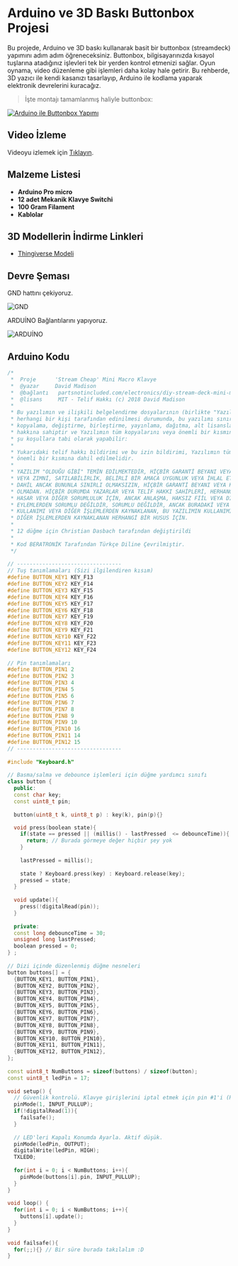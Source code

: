# Arduino ve 3D Baskı Buttonbox Projesi

Bu projede, Arduino ve 3D baskı kullanarak basit bir buttonbox (streamdeck) yapımını adım adım öğreneceksiniz. Buttonbox, bilgisayarınızda kısayol tuşlarına atadığınız işlevleri tek bir yerden kontrol etmenizi sağlar. Oyun oynama, video düzenleme gibi işlemleri daha kolay hale getirir. Bu rehberde, 3D yazıcı ile kendi kasanızı tasarlayıp, Arduino ile kodlama yaparak elektronik devrelerini kuracağız.

> İşte montajı tamamlanmış haliyle buttonbox:

[![Arduino ile Buttonbox Yapımı](https://img.youtube.com/vi/vc0klLAnj_Q/0.jpg)](https://www.youtube.com/watch?v=vc0klLAnj_Q)

## Video İzleme
Videoyu izlemek için [Tıklayın](https://www.youtube.com/embed/vc0klLAnj_Q).

## Malzeme Listesi
- **Arduino Pro micro**
- **12 adet Mekanik Klavye Switchi**
- **100 Gram Filament**
- **Kablolar**

## 3D Modellerin İndirme Linkleri
- [Thingiverse Modeli](https://www.thingiverse.com/thing:4186055)

## Devre Şeması
GND hattını çekiyoruz.

![GND](https://cdn.thingiverse.com/assets/2b/c7/0a/7a/20/20200225_161806.jpg)

ARDUİNO Bağlantılarını yapıyoruz.

![ARDUİNO](https://cdn.thingiverse.com/assets/d1/32/e9/39/94/Wire_Position.JPG)

## Arduino Kodu
```cpp
/*
 *  Proje      'Stream Cheap' Mini Macro Klavye
 *  @yazar     David Madison
 *  @bağlantı   partsnotincluded.com/electronics/diy-stream-deck-mini-macro-keyboard
 *  @lisans     MIT - Telif Hakkı (c) 2018 David Madison
 *
 * Bu yazılımın ve ilişkili belgelendirme dosyalarının (birlikte "Yazılım" olarak adlandırılır)
 * herhangi bir kişi tarafından edinilmesi durumunda, bu yazılımı sınırlama olmaksızın kullanma,
 * kopyalama, değiştirme, birleştirme, yayınlama, dağıtma, alt lisanslama ve/veya satma
 * hakkına sahiptir ve Yazılımın tüm kopyalarını veya önemli bir kısmını
 * şu koşullara tabi olarak yapabilir:
 *
 * Yukarıdaki telif hakkı bildirimi ve bu izin bildirimi, Yazılımın tüm kopyalarına veya
 * önemli bir kısmına dahil edilmelidir.
 *
 * YAZILIM "OLDUĞU GİBİ" TEMİN EDİLMEKTEDİR, HİÇBİR GARANTİ BEYANI VEYA KOŞULU, AÇIK
 * VEYA ZIMNİ, SATILABİLİRLİK, BELİRLİ BİR AMACA UYGUNLUK VEYA İHLAL ETMEYECEĞİ
 * DAHİL ANCAK BUNUNLA SINIRLI OLMAKSIZIN, HİÇBİR GARANTİ BEYANI VEYA KOŞULU
 * OLMADAN. HİÇBİR DURUMDA YAZARLAR VEYA TELİF HAKKI SAHİPLERİ, HERHANGİ BİR İDDİA,
 * HASAR VEYA DİĞER SORUMLULUK İÇİN, ANCAK ANLAŞMA, HAKSIZ FİİL VEYA DİĞER HUKUKİ
 * EYLEMLERDEN SORUMLU DEĞİLDİR, SORUMLU DEĞİLDİR, ANCAK BURADAKİ VEYA BU YAZILIMIN
 * KULLANIMI VEYA DİĞER İŞLEMLERDEN KAYNAKLANAN, BU YAZILIMIN KULLANIMI VEYA
 * DİĞER İŞLEMLERDEN KAYNAKLANAN HERHANGİ BİR HUSUS İÇİN.
 *
 * 12 düğme için Christian Dasbach tarafından değiştirildi
 *
 * Kod BERATRONİK Tarafından Türkçe Diline Çevrilmiştir.
 */
 
// ---------------------------------
// Tuş tanımlamaları (Sizi ilgilendiren kısım)
#define BUTTON_KEY1 KEY_F13
#define BUTTON_KEY2 KEY_F14
#define BUTTON_KEY3 KEY_F15
#define BUTTON_KEY4 KEY_F16
#define BUTTON_KEY5 KEY_F17
#define BUTTON_KEY6 KEY_F18
#define BUTTON_KEY7 KEY_F19
#define BUTTON_KEY8 KEY_F20
#define BUTTON_KEY9 KEY_F21
#define BUTTON_KEY10 KEY_F22
#define BUTTON_KEY11 KEY_F23
#define BUTTON_KEY12 KEY_F24
 
// Pin tanımlamaları
#define BUTTON_PIN1 2
#define BUTTON_PIN2 3
#define BUTTON_PIN3 4
#define BUTTON_PIN4 5
#define BUTTON_PIN5 6
#define BUTTON_PIN6 7
#define BUTTON_PIN7 8
#define BUTTON_PIN8 9
#define BUTTON_PIN9 10
#define BUTTON_PIN10 16
#define BUTTON_PIN11 14
#define BUTTON_PIN12 15
// ---------------------------------
 
#include "Keyboard.h"
 
// Basma/salma ve debounce işlemleri için düğme yardımcı sınıfı
class button {
  public:
  const char key;
  const uint8_t pin;
 
  button(uint8_t k, uint8_t p) : key(k), pin(p){}

  void press(boolean state){
    if(state == pressed || (millis() - lastPressed  <= debounceTime)){
      return; // Burada görmeye değer hiçbir şey yok
    }
 
    lastPressed = millis();
 
    state ? Keyboard.press(key) : Keyboard.release(key);    
    pressed = state;
  }
 
  void update(){
    press(!digitalRead(pin));
  }
 
  private:
  const long debounceTime = 30;
  unsigned long lastPressed;
  boolean pressed = 0;
} ;
 
// Dizi içinde düzenlenmiş düğme nesneleri
button buttons[] = {
  {BUTTON_KEY1, BUTTON_PIN1},
  {BUTTON_KEY2, BUTTON_PIN2},
  {BUTTON_KEY3, BUTTON_PIN3},
  {BUTTON_KEY4, BUTTON_PIN4},
  {BUTTON_KEY5, BUTTON_PIN5},
  {BUTTON_KEY6, BUTTON_PIN6},
  {BUTTON_KEY7, BUTTON_PIN7},
  {BUTTON_KEY8, BUTTON_PIN8},
  {BUTTON_KEY9, BUTTON_PIN9},
  {BUTTON_KEY10, BUTTON_PIN10},
  {BUTTON_KEY11, BUTTON_PIN11},
  {BUTTON_KEY12, BUTTON_PIN12},
};
 
const uint8_t NumButtons = sizeof(buttons) / sizeof(button);
const uint8_t ledPin = 17;
 
void setup() { 
  // Güvenlik kontrolü. Klavye girişlerini iptal etmek için pin #1'i (RX) toprağa bağlayın.
  pinMode(1, INPUT_PULLUP);
  if(!digitalRead(1)){
    failsafe();
  }
 
  // LED'leri Kapalı Konumda Ayarla. Aktif düşük.
  pinMode(ledPin, OUTPUT);
  digitalWrite(ledPin, HIGH);
  TXLED0;
 
  for(int i = 0; i < NumButtons; i++){
    pinMode(buttons[i].pin, INPUT_PULLUP);
  }
}
 
void loop() {
  for(int i = 0; i < NumButtons; i++){
    buttons[i].update();
  }
}
 
void failsafe(){
  for(;;){} // Bir süre burada takılalım :D
}
